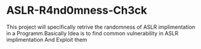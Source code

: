 # ASLR-R4nd0mness-Ch3ck
This project will specifically retrive the randomness of ASLR implimentation in a Programm.Basically Idea is to find common vulnerability in ASLR implimentation And Exploit them
